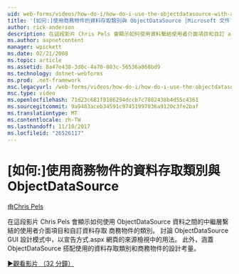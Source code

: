 ```yaml
---
uid: web-forms/videos/how-do-i/how-do-i-use-the-objectdatasource-with-a-data-access-class-and-business-object
title: '[如何:]使用商務物件的資料存取類別與 ObjectDataSource |Microsoft 文件'
author: rick-anderson
description: 在這段影片 Chris Pels 會顯示如何使用資料繫結使用者介面項目和自訂 acc.資料之間的中繼層 ObjectDataSource...
ms.author: aspnetcontent
manager: wpickett
ms.date: 02/21/2008
ms.topic: article
ms.assetid: 8a47e438-3d8c-4a70-803c-56536a868bd9
ms.technology: dotnet-webforms
ms.prod: .net-framework
msc.legacyurl: /web-forms/videos/how-do-i/how-do-i-use-the-objectdatasource-with-a-data-access-class-and-business-object
msc.type: video
ms.openlocfilehash: 71d23c681f0186294dccb7c7802438b4d55c4361
ms.sourcegitcommit: 9a9483aceb34591c97451997036a9120c3fe2baf
ms.translationtype: MT
ms.contentlocale: zh-TW
ms.lasthandoff: 11/10/2017
ms.locfileid: "26526117"
---
```

<a name="how-do-i-use-the-objectdatasource-with-a-data-access-class-and-business-object"></a>[如何:]使用商務物件的資料存取類別與 ObjectDataSource
====================
由[Chris Pels](https://twitter.com/chrispels)

在這段影片 Chris Pels 會顯示如何使用 ObjectDataSource 資料之間的中繼層繫結的使用者介面項目和自訂資料存取 商務物件的類別。 討論 ObjectDataSource GUI 設計模式中，以宣告方式.aspx 網頁的來源檢視中的用法。 此外，涵蓋 ObjectDataSource 搭配使用的資料存取類別和商務物件的設計考量。

[&#9654;觀看影片 （32 分鐘）](https://channel9.msdn.com/Blogs/ASP-NET-Site-Videos/how-do-i-use-the-objectdatasource-with-a-data-access-class-and-business-object)
